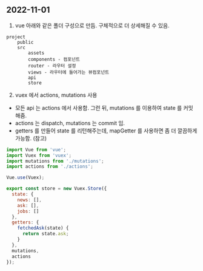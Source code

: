 ## 2022-11-01

1. vue 아래와 같은 폴더 구성으로 만듬. 구체적으로 더 상세해질 수 있음.
```
project
    public
    src
        assets
        components - 컴포넌트
        router - 라우터 설정
        views - 라우터에 들어가는 뷰컴포넌트
        api
        store
```

2. vuex 에서 actions, mutations 사용
- 모든 api 는 actions 에서 사용함. 그런 뒤, mutations 를 이용하여 state 를 커밋해줌.
- actions 는 dispatch, mutations 는 commit 임.
- getters 를 만들어 state 를 리턴해주는데, mapGetter 를 사용하면 좀 더 깔끔하게 가능함. (참고)

```js
import Vue from 'vue';
import Vuex from 'vuex';
import mutations from './mutations';
import actions from './actions';

Vue.use(Vuex);

export const store = new Vuex.Store({
  state: {
    news: [],
    ask: [],
    jobs: []
  },
  getters: {
    fetchedAsk(state) {
      return state.ask;
    }
  },
  mutations,
  actions
});

```